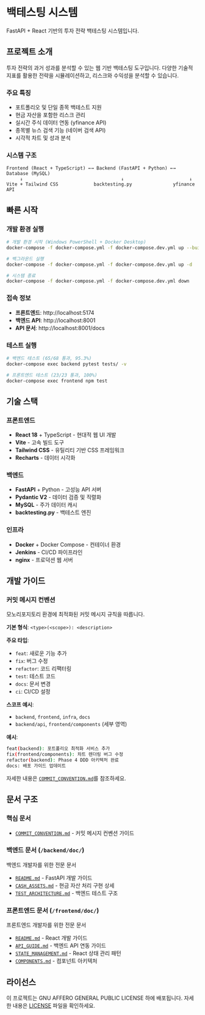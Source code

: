 # 백테스팅 시스템

FastAPI + React 기반의 투자 전략 백테스팅 시스템입니다.

## 프로젝트 소개

투자 전략의 과거 성과를 분석할 수 있는 웹 기반 백테스팅 도구입니다. 다양한 기술적 지표를 활용한 전략을 시뮬레이션하고, 리스크와 수익성을 분석할 수 있습니다.

### 주요 특징
- 포트폴리오 및 단일 종목 백테스트 지원
- 현금 자산을 포함한 리스크 관리
- 실시간 주식 데이터 연동 (yfinance API)
- 종목별 뉴스 검색 기능 (네이버 검색 API)
- 시각적 차트 및 성과 분석

### 시스템 구조
```
Frontend (React + TypeScript) ←→ Backend (FastAPI + Python) ←→ Database (MySQL)
     ↓                                    ↓                        ↓
Vite + Tailwind CSS             backtesting.py               yfinance API
```

## 빠른 시작

### 개발 환경 실행
```bash
# 개발 환경 시작 (Windows PowerShell + Docker Desktop)
docker-compose -f docker-compose.yml -f docker-compose.dev.yml up --build

# 백그라운드 실행
docker-compose -f docker-compose.yml -f docker-compose.dev.yml up -d

# 시스템 종료
docker-compose -f docker-compose.yml -f docker-compose.dev.yml down
```

### 접속 정보
- **프론트엔드**: http://localhost:5174
- **백엔드 API**: http://localhost:8001
- **API 문서**: http://localhost:8001/docs

### 테스트 실행
```bash
# 백엔드 테스트 (65/68 통과, 95.3%)
docker-compose exec backend pytest tests/ -v

# 프론트엔드 테스트 (23/23 통과, 100%)
docker-compose exec frontend npm test
```

## 기술 스택

### 프론트엔드
- **React 18** + TypeScript - 현대적 웹 UI 개발
- **Vite** - 고속 빌드 도구
- **Tailwind CSS** - 유틸리티 기반 CSS 프레임워크
- **Recharts** - 데이터 시각화

### 백엔드
- **FastAPI** + Python - 고성능 API 서버
- **Pydantic V2** - 데이터 검증 및 직렬화
- **MySQL** - 주가 데이터 캐시
- **backtesting.py** - 백테스트 엔진

### 인프라
- **Docker** + Docker Compose - 컨테이너 환경
- **Jenkins** - CI/CD 파이프라인
- **nginx** - 프로덕션 웹 서버

## 개발 가이드

### 커밋 메시지 컨벤션
모노리포지토리 환경에 최적화된 커밋 메시지 규칙을 따릅니다.

**기본 형식**: `<type>(<scope>): <description>`

**주요 타입**:
- `feat`: 새로운 기능 추가
- `fix`: 버그 수정  
- `refactor`: 코드 리팩터링
- `test`: 테스트 코드
- `docs`: 문서 변경
- `ci`: CI/CD 설정

**스코프 예시**:
- `backend`, `frontend`, `infra`, `docs`
- `backend/api`, `frontend/components` (세부 영역)

**예시**:
```bash
feat(backend): 포트폴리오 최적화 서비스 추가
fix(frontend/components): 차트 렌더링 버그 수정
refactor(backend): Phase 4 DDD 아키텍처 완료
docs: 배포 가이드 업데이트
```

자세한 내용은 [`COMMIT_CONVENTION.md`](COMMIT_CONVENTION.md)를 참조하세요.

## 문서 구조

### 핵심 문서
- [`COMMIT_CONVENTION.md`](COMMIT_CONVENTION.md) - 커밋 메시지 컨벤션 가이드

### 백엔드 문서 (`/backend/doc/`)
백엔드 개발자를 위한 전문 문서
- [`README.md`](backend/doc/README.md) - FastAPI 개발 가이드
- [`CASH_ASSETS.md`](backend/doc/CASH_ASSETS.md) - 현금 자산 처리 구현 상세
- [`TEST_ARCHITECTURE.md`](backend/doc/TEST_ARCHITECTURE.md) - 백엔드 테스트 구조

### 프론트엔드 문서 (`/frontend/doc/`)
프론트엔드 개발자를 위한 전문 문서
- [`README.md`](frontend/doc/README.md) - React 개발 가이드
- [`API_GUIDE.md`](frontend/doc/API_GUIDE.md) - 백엔드 API 연동 가이드
- [`STATE_MANAGEMENT.md`](frontend/doc/STATE_MANAGEMENT.md) - React 상태 관리 패턴
- [`COMPONENTS.md`](frontend/doc/COMPONENTS.md) - 컴포넌트 아키텍처

## 라이선스

이 프로젝트는 GNU AFFERO GENERAL PUBLIC LICENSE 하에 배포됩니다. 자세한 내용은 [LICENSE](LICENSE) 파일을 확인하세요.